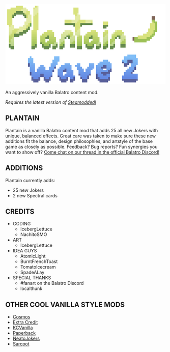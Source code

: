 ![Plantain Wave 2 Logo](https://github.com/IcebergLettuce0/Plantain/blob/main/content/logo2.png?raw=true)

An aggressively vanilla Balatro content mod.

*Requires the latest version of [Steamodded!](https://github.com/Steamopollys/Steamodded)*

## PLANTAIN

Plantain is a vanilla Balatro content mod that adds 25 all new Jokers with unique, balanced effects. Great care was taken to make sure these new additions fit the balance, design philosophies, and artstyle of the base game as closely as possible. Feedback? Bug reports? Fun synergies you want to show off? [Come chat on our thread in the official Balatro Discord!](https://discord.com/channels/1116389027176787968/1341225182882299955)

## ADDITIONS

Plantain currently adds:
  - 25 new Jokers
  - 2 new Spectral cards

## CREDITS
 
 - CODING
   - IcebergLettuce
   - NachitoSMO
 - ART
   - IcebergLettuce
 - IDEA GUYS
   - AtomicLight
   - BurntFrenchToast
   - TomatoIcecream
   - SpadeALay
 - SPECIAL THANKS
   - #fanart on the Balatro Discord
   - localthunk
  
## OTHER COOL VANILLA STYLE MODS
 - [Cosmos](https://github.com/neatoqueen/Cosmos)
 - [Extra Credit](https://github.com/GuilloryCraft/ExtraCredit)
 - [KCVanilla](https://github.com/kcgidw/kcvanilla)
 - [Paperback](https://github.com/GitNether/paperback)
 - [NeatoJokers](https://github.com/neatoqueen/NeatoJokers)
 - [Sarcpot](https://github.com/SarcPot/sarcpot-mod)
   
